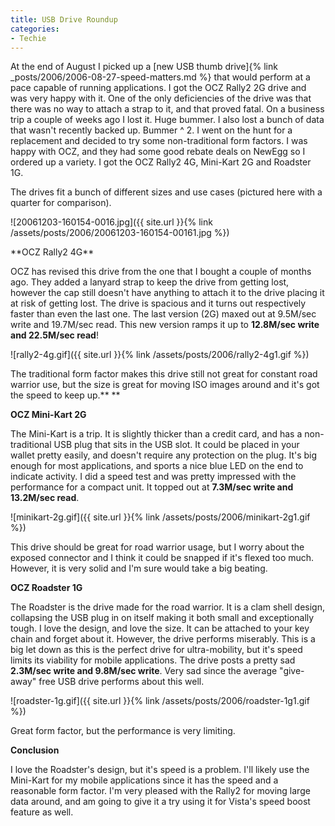 ```yaml
---
title: USB Drive Roundup
categories:
- Techie
---
```


At the end of August I picked up a [new USB thumb drive]{% link _posts/2006/2006-08-27-speed-matters.md %} that would perform at a pace capable of running applications. I got the OCZ Rally2 2G drive and was very happy with it. One of the only deficiencies of the drive was that there was no way to attach a strap to it, and that proved fatal. On a business trip a couple of weeks ago I lost it. Huge bummer. I also lost a bunch of data that wasn't recently backed up. Bummer ^ 2.
I went on the hunt for a replacement and decided to try some non-traditional form factors. I was happy with OCZ, and they had some good rebate deals on NewEgg so I ordered up a variety. I got the OCZ Rally2 4G, Mini-Kart 2G and Roadster 1G.

The drives fit a bunch of different sizes and use cases (pictured here with a quarter for comparison).

![20061203-160154-0016.jpg]({{ site.url }}{% link /assets/posts/2006/20061203-160154-00161.jpg %})

<!-- more -->**OCZ Rally2 4G**

OCZ has revised this drive from the one that I bought a couple of months ago. They added a lanyard strap to keep the drive from getting lost, however the cap still doesn't have anything to attach it to the drive placing it at risk of getting lost. The drive is spacious and it turns out respectively faster than even the last one. The last version (2G) maxed out at 9.5M/sec write and 19.7M/sec read. This new version ramps it up to **12.8M/sec write and 22.5M/sec read**!

![rally2-4g.gif]({{ site.url }}{% link /assets/posts/2006/rally2-4g1.gif %})

The traditional form factor makes this drive still not great for constant road warrior use, but the size is great for moving ISO images around and it's got the speed to keep up.** **

**OCZ Mini-Kart 2G**

The Mini-Kart is a trip. It is slightly thicker than a credit card, and has a non-traditional USB plug that sits in the USB slot. It could be placed in your wallet pretty easily, and doesn't require any protection on the plug. It's big enough for most applications, and sports a nice blue LED on the end to indicate activity. I did a speed test and was pretty impressed with the performance for a compact unit. It topped out at **7.3M/sec write and 13.2M/sec read**.

![minikart-2g.gif]({{ site.url }}{% link /assets/posts/2006/minikart-2g1.gif %})

This drive should be great for road warrior usage, but I worry about the exposed connector and I think it could be snapped if it's flexed too much. However, it is very solid and I'm sure would take a big beating.

**OCZ Roadster 1G**

The Roadster is the drive made for the road warrior. It is a clam shell design, collapsing the USB plug in on itself making it both small and exceptionally tough. I love the design, and love the size. It can be attached to your key chain and forget about it. However, the drive performs miserably. This is a big let down as this is the perfect drive for ultra-mobility, but it's speed limits its viability for mobile applications. The drive posts a pretty sad **2.3M/sec write and 9.8M/sec write**. Very sad since the average "give-away" free USB drive performs about this well.

![roadster-1g.gif]({{ site.url }}{% link /assets/posts/2006/roadster-1g1.gif %})

Great form factor, but the performance is very limiting.

**Conclusion**

I love the Roadster's design, but it's speed is a problem. I'll likely use the Mini-Kart for my mobile applications since it has the speed and a reasonable form factor. I'm very pleased with the Rally2 for moving large data around, and am going to give it a try using it for Vista's speed boost feature as well.
